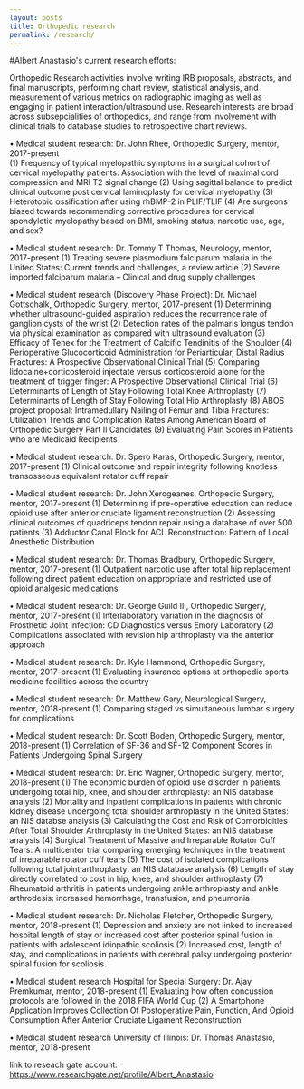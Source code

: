 ```yaml
---
layout: posts
title: Orthopedic research
permalink: /research/
---
```


#Albert Anastasio's current research efforts:

Orthopedic Research activities involve writing IRB proposals, abstracts, and final manuscripts, performing chart review, statistical analysis, and measurement of various metrics on radiographic imaging as well as engaging in patient interaction/ultrasound use.  Research interests are broad across subsepcialities of orthopedics, and range from involvement with clinical trials to database studies to retrospective chart reviews. 

•	Medical student research: Dr. John Rhee, Orthopedic Surgery, mentor, 2017-present	
(1)	Frequency of typical myelopathic symptoms in a surgical cohort of cervical 
myelopathy patients: Association with the level of maximal cord compression 
and MRI T2 signal change
(2)	Using sagittal balance to predict clinical outcome post cervical laminoplasty 
for cervical myelopathy
(3)	Heterotopic ossification after using rhBMP-2 in PLIF/TLIF
(4)	Are surgeons biased towards recommending corrective procedures for cervical spondylotic myelopathy based on BMI, smoking status, narcotic use, age, and sex?

•	Medical student research: Dr. Tommy T Thomas, Neurology, mentor, 2017-present
(1)	Treating severe plasmodium falciparum malaria in the United States: Current trends and challenges, a review article
(2)	Severe imported falciparum malaria – Clinical and drug supply challenges

•	Medical student research (Discovery Phase Project): Dr. Michael Gottschalk, Orthopedic Surgery, mentor, 2017-present 
(1)	Determining whether ultrasound-guided aspiration reduces the recurrence 
rate of ganglion cysts of the wrist 
(2)	Detection rates of the palmaris longus tendon via physical examination as 
compared with ultrasound evaluation
(3) Efficacy of Tenex for the Treatment of Calcific Tendinitis of the Shoulder 
(4) Perioperative Glucocorticoid Administration for Periarticular, Distal Radius Fractures: A Prospective Observational Clinical Trial
(5) Comparing lidocaine+corticosteroid injectate versus corticosteroid alone for the treatment of trigger finger: A Prospective Observational Clinical Trial
(6) Determinants of Length of Stay Following Total Knee Arthroplasty
(7) Determinants of Length of Stay Following Total Hip Arthroplasty
(8) ABOS project proposal: Intramedullary Nailing of Femur and Tibia Fractures: Utilization Trends and Complication Rates Among American Board of Orthopedic Surgery Part II Candidates
(9) Evaluating Pain Scores in Patients who are Medicaid Recipients

•	Medical student research: Dr. Spero Karas, Orthopedic Surgery, mentor, 2017-present
(1)	Clinical outcome and repair integrity following knotless transosseous 
equivalent rotator cuff repair

•	Medical student research: Dr. John Xerogeanes, Orthopedic Surgery, mentor, 2017-present
(1)	Determining if pre-operative education can reduce opioid use after anterior 
cruciate ligament reconstruction
(2)	Assessing clinical outcomes of quadriceps tendon repair using a database of over 500 patients
(3)	Adductor Canal Block for ACL Reconstruction: Pattern of Local Anesthetic Distribution

•	Medical student research: Dr. Thomas Bradbury, Orthopedic Surgery, mentor, 2017-present
(1)	Outpatient narcotic use after total hip replacement following direct patient 
education on appropriate and restricted use of opioid analgesic medications

•	Medical student research: Dr. George Guild III, Orthopedic Surgery, mentor, 2017-present
(1)	Interlaboratory variation in the diagnosis of Prosthetic Joint Infection: 
CD Diagnostics versus Emory Laboratory
(2)	Complications associated with revision hip arthroplasty via the anterior approach
 
•	Medical student research: Dr. Kyle Hammond, Orthopedic Surgery, mentor, 2017-present
(1)	Evaluating insurance options at orthopedic sports medicine facilities across 
the country

•	Medical student research: Dr. Matthew Gary, Neurological Surgery, mentor, 2018-present
(1)	Comparing staged vs simultaneous lumbar surgery for complications

•	Medical student research: Dr. Scott Boden, Orthopedic Surgery, mentor, 2018-present
(1)	Correlation of SF-36 and SF-12 Component Scores in Patients 
Undergoing Spinal Surgery

•	Medical student research: Dr. Eric Wagner, Orthopedic Surgery, mentor, 2018-present
(1)	The economic burden of opioid use disorder in patients undergoing total hip, knee, and shoulder arthroplasty: an NIS database analysis
(2)	Mortality and inpatient complications in patients with chronic kidney disease undergoing total shoulder arthroplasty in the United States: an NIS databse analysis
(3)	Calculating the Cost and Risk of Comorbidities After Total Shoulder Arthroplasty in the United States: an NIS database analysis
(4)	Surgical Treatment of Massive and Irreparable Rotator Cuff Tears: A multicenter trial comparing emerging techniques in the treatment of irreparable rotator cuff tears
(5)	The cost of isolated complications following total joint arthroplasty: an NIS database analysis
(6)	Length of stay directly correlated to cost in hip, knee, and shoulder arthroplasty
(7)	Rheumatoid arthritis in patients undergoing ankle arthroplasty and ankle arthrodesis: increased hemorrhage, transfusion, and pneumonia

•	Medical student research: Dr. Nicholas Fletcher, Orthopedic Surgery, mentor, 2018-present
(1) Depression and anxiety are not linked to increased hospital length of stay or increased cost after posterior spinal fusion in patients with adolescent idiopathic scoliosis
(2) Increased cost, length of stay, and complications in patients with cerebral palsy undergoing posterior spinal fusion for scoliosis

•	Medical student research Hospital for Special Surgery: Dr. Ajay Premkumar, mentor, 2018-present
(1)	Evaluating how often concussion protocols are followed in the 2018 
FIFA World Cup
(2)	A Smartphone Application Improves Collection Of Postoperative Pain, Function, And Opioid Consumption After Anterior Cruciate Ligament Reconstruction

•	Medical student research University of Illinois: Dr. Thomas Anastasio, mentor, 2018-present






link to reseach gate account: https://www.researchgate.net/profile/Albert_Anastasio
